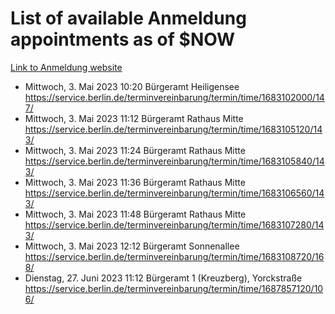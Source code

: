 # List of available Anmeldung appointments as of $NOW
[Link to Anmeldung website](https://service.berlin.de/terminvereinbarung/termin/tag.php?termin=1&anliegen[]=120686&dienstleisterlist=122210,122217,327316,122219,327312,122227,327314,122231,327346,122243,327348,122254,122252,329742,122260,329745,122262,329748,122271,327278,122273,327274,122277,327276,330436,122280,327294,122282,327290,122284,327292,122291,327270,122285,327266,122286,327264,122296,327268,150230,329760,122297,327286,122294,327284,122312,329763,122314,329775,122304,327330,122311,327334,122309,327332,317869,122281,327352,122279,329772,122283,122276,327324,122274,327326,122267,329766,122246,327318,122251,327320,122257,327322,122208,327298,122226,327300&herkunft=http%3A%2F%2Fservice.berlin.de%2Fdienstleistung%2F120686%2F)
- Mittwoch, 3. Mai 2023 10:20 Bürgeramt Heiligensee https://service.berlin.de/terminvereinbarung/termin/time/1683102000/147/
- Mittwoch, 3. Mai 2023 11:12 Bürgeramt Rathaus Mitte https://service.berlin.de/terminvereinbarung/termin/time/1683105120/143/
- Mittwoch, 3. Mai 2023 11:24 Bürgeramt Rathaus Mitte https://service.berlin.de/terminvereinbarung/termin/time/1683105840/143/
- Mittwoch, 3. Mai 2023 11:36 Bürgeramt Rathaus Mitte https://service.berlin.de/terminvereinbarung/termin/time/1683106560/143/
- Mittwoch, 3. Mai 2023 11:48 Bürgeramt Rathaus Mitte https://service.berlin.de/terminvereinbarung/termin/time/1683107280/143/
- Mittwoch, 3. Mai 2023 12:12 Bürgeramt Sonnenallee https://service.berlin.de/terminvereinbarung/termin/time/1683108720/168/
- Dienstag, 27. Juni 2023 11:12 Bürgeramt 1 (Kreuzberg), Yorckstraße https://service.berlin.de/terminvereinbarung/termin/time/1687857120/106/
